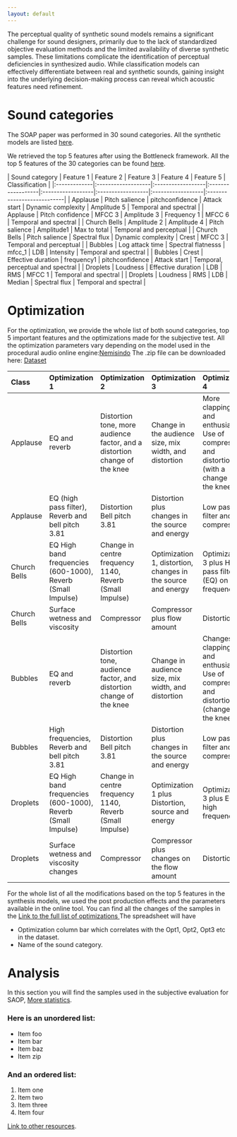```yaml
---
layout: default
---
```

The perceptual quality of synthetic sound models remains a significant challenge for sound designers, primarily due to the lack of standardized objective evaluation methods and the limited availability of diverse synthetic samples. These limitations complicate the identification of perceptual deficiencies in synthesized audio. While classification models can effectively differentiate between real and synthetic sounds, gaining insight into the underlying decision-making process can reveal which acoustic features need refinement.


# Sound categories
The SOAP paper was performed in 30 sound categories. All the synthetic models are listed [here](https://docs.google.com/spreadsheets/d/1KNiRQdd2AxuzoDDhtLKynx-YiRtXolz7Cmi_yLuYXLk/edit?usp=sharing). 

We retrieved the top 5 features after using the Bottleneck framework. All the top 5 features of the 30 categories can be found [here](https://docs.google.com/spreadsheets/d/1D9WmVtdcp3gVJVWvY20wZEMUg0LAxOCs-plfeZjsb-M/edit?usp=sharing). 

| Sound category     | Feature 1    | Feature 2         | Feature 3        | Feature 4         | Feature 5          | Classification        |
|:-------------|:-------------------|:------------------|:------------------|:------------------|:------------------|:------------------|:---------------------------|
| Applause     | Pitch salience      | pitchconfidence   | Attack start       | Dynamic complexity     | Amplitude 5        | Temporal and spectral  |
| Applause     | Pitch confidence    | MFCC 3           | Amplitude 3        | Frequency 1        | MFCC 6           | Temporal and spectral  |
| Church Bells | Amplitude 2         | Amplitude 4       | Pitch salience     | Amplitude1        | Max to total        | Temporal and perceptual |
| Church Bells | Pitch salience      | Spectral flux      | Dynamic complexity     | Crest             | MFCC 3            | Temporal and perceptual |
| Bubbles      | Log attack time      | Spectral flatnesss | mfcc_1            | LDB               | Intensity         | Temporal and spectral  |
| Bubbles      | Crest              | Effective duration | frequency1        | pitchconfidence   | Attack start       | Temporal, perceptual and spectral |
| Droplets     | Loudness           | Effective duration | LDB              | RMS              | MFCC 1           | Temporal and spectral  |
| Droplets     | Loudness           | RMS          | LDB             | Median            | Spectral flux      | Temporal and spectral  |


# Optimization
For the optimization, we provide the whole list of both sound categories, top 5 important features and the optimizations made for the subjective test. 
All the optimization parameters vary depending on the model used in the procedural audio online engine:[Nemisindo](https://www.nemisindo.com)
The .zip file can be downloaded here: [Dataset](https://drive.google.com/file/d/1f5xf9ZPqKKl-iOVH5jyJUJ8wKT4LzMnP/view?usp=share_link)

| Class          | Optimization 1                                                | Optimization 2                                                        | Optimization 3                                                     | Optimization 4                                                     |
|:---------------|:---------------------------------------------------------------|:----------------------------------------------------------------------|:-------------------------------------------------------------------|:-------------------------------------------------------------------|
| Applause       | EQ and reverb                                                   | Distortion tone, more audience factor, and a distortion change of the knee | Change in the audience size, mix width, and distortion             | More clapping rate and enthusiasm. Use of compressor and distortion (with a change in the knee) |
| Applause       | EQ (high pass filter), Reverb and bell pitch 3.81               | Distortion Bell pitch 3.81                                              | Distortion plus changes in the source and energy                   | Low pass filter and compressor                                     |
| Church Bells   | EQ High band frequencies (600-1000), Reverb (Small Impulse)     | Change in centre frequency 1140, Reverb (Small Impulse)                | Optimization 1, distortion, changes in the source and energy       | Optimization 3 plus High pass filter (EQ) on frequencies           |
| Church Bells   | Surface wetness and viscosity                                   | Compressor                                                             | Compressor plus flow amount                                        | Distortion                                                         |
| Bubbles        | EQ and reverb                                                    | Distortion tone, audience factor, and distortion change of the knee    | Change in audience size, mix width, and distortion                 | Changes in clapping rate and enthusiasm. Use of compressor and distortion (change in the knee) |
| Bubbles        | High frequencies, Reverb and bell pitch 3.81                    | Distortion Bell pitch 3.81                                              | Distortion plus changes in the source and energy                   | Low pass filter and compressor                                     |
| Droplets       | EQ High band frequencies (600-1000), Reverb (Small Impulse)     | Change in centre frequency 1140, Reverb (Small Impulse)                | Optimization 1 plus Distortion, source and energy                  | Optimization 3 plus EQ on high frequencies                         |
| Droplets       | Surface wetness and viscosity changes                           | Compressor                                                             | Compressor plus changes on the flow amount                         | Distortion                                                         |


For the whole list of all the modifications based on the top 5 features in the synthesis models, we used the post production effects and the parameters available in the online tool. You can find all the changes of the samples in the 
[Link to the full list of optimizations ](https://docs.google.com/spreadsheets/d/1yg0VtcU-2Eo1-I1Io8vB-8VSBgrAsxN4SJoMKOjoBSE/edit?usp=sharing)
The spreadsheet will have
*   Optimization column bar which correlates with the Opt1, Opt2, Opt3 etc in the dataset. 
*   Name of the sound category.

# Analysis
In this section you will find the samples used in the subjective evaluation for SAOP, 
[More statistics](./another-page.html).
### Here is an unordered list:

*   Item foo
*   Item bar
*   Item baz
*   Item zip

### And an ordered list:

1.  Item one
1.  Item two
1.  Item three
1.  Item four


[Link to other resources](./another-page.html).


